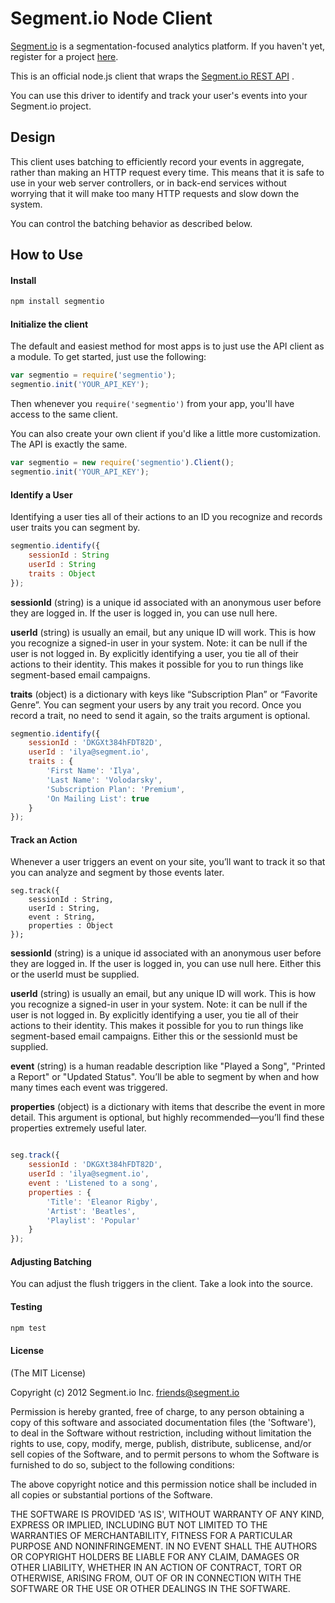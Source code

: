 Segment.io Node Client
==============

[Segment.io](https://segment.io) is a segmentation-focused analytics platform. If you haven't yet,
register for a project [here](https://segment.io).

This is an official node.js client that wraps the [Segment.io REST API](https://segment.io/docs) .

You can use this driver to identify and track your user's events into your Segment.io project.

## Design

This client uses batching to efficiently record your events in aggregate, rather than making an HTTP
request every time. This means that it is safe to use in your web server controllers, or in back-end services
without worrying that it will make too many HTTP requests and slow down the system.

You can control the batching behavior as described below.

## How to Use

#### Install

```javascript
npm install segmentio
```
#### Initialize the client

The default and easiest method for most apps is to just use the API client as a module. To get started, just use the following:

```javascript
var segmentio = require('segmentio');
segmentio.init('YOUR_API_KEY');
```

Then whenever you `require('segmentio')` from your app, you'll have access to the same client.

You can also create your own client if you'd like a little more customization. The API is exactly the same.
```javascript
var segmentio = new require('segmentio').Client();
segmentio.init('YOUR_API_KEY');
``` 

#### Identify a User

Identifying a user ties all of their actions to an ID you recognize and records user traits you can segment by.

```javascript
segmentio.identify({
    sessionId : String 
    userId : String
    traits : Object
});
```

**sessionId** (string) is a unique id associated with an anonymous user before they are logged in. If the user
is logged in, you can use null here.

**userId** (string) is usually an email, but any unique ID will work. This is how you recognize a signed-in user
in your system. Note: it can be null if the user is not logged in. By explicitly identifying a user, you tie all of
their actions to their identity. This makes it possible for you to run things like segment-based email campaigns.

**traits** (object) is a dictionary with keys like “Subscription Plan” or “Favorite Genre”. You can segment your users by any trait you record. Once you record a trait, no need to send it again, so the traits argument is optional.

```javascript
segmentio.identify({
    sessionId : 'DKGXt384hFDT82D', 
    userId : 'ilya@segment.io', 
    traits : {
        'First Name': 'Ilya',
        'Last Name': 'Volodarsky',
        'Subscription Plan': 'Premium',
        'On Mailing List': true
    }
});

```

#### Track an Action

Whenever a user triggers an event on your site, you’ll want to track it so that you can analyze and segment by those events later.

```
seg.track({
    sessionId : String, 
    userId : String, 
    event : String, 
    properties : Object 
});
```

**sessionId** (string) is a unique id associated with an anonymous user before they are logged in. If the user
is logged in, you can use null here. Either this or the userId must be supplied.

**userId** (string) is usually an email, but any unique ID will work. This is how you recognize a signed-in user
in your system. Note: it can be null if the user is not logged in. By explicitly identifying a user, you tie all of
their actions to their identity. This makes it possible for you to run things like segment-based email campaigns. Either this or the sessionId must be supplied.

**event** (string) is a human readable description like "Played a Song", "Printed a Report" or "Updated Status". You’ll be able to segment by when and how many times each event was triggered.

**properties** (object) is a dictionary with items that describe the event in more detail. This argument is optional, but highly recommended—you’ll find these properties extremely useful later.

```javascript

seg.track({
    sessionId : 'DKGXt384hFDT82D', 
    userId : 'ilya@segment.io', 
    event : 'Listened to a song', 
    properties : {
        'Title': 'Eleanor Rigby',
        'Artist': 'Beatles',
        'Playlist': 'Popular'
    }
});
```

#### Adjusting Batching

You can adjust the flush triggers in the client. Take a look into the source.

#### Testing

```javascript
npm test
```

#### License

(The MIT License)

Copyright (c) 2012 Segment.io Inc. <friends@segment.io>

Permission is hereby granted, free of charge, to any person obtaining a copy of this software and associated documentation files (the 'Software'), to deal in the Software without restriction, including without limitation the rights to use, copy, modify, merge, publish, distribute, sublicense, and/or sell copies of the Software, and to permit persons to whom the Software is furnished to do so, subject to the following conditions:

The above copyright notice and this permission notice shall be included in all copies or substantial portions of the Software.

THE SOFTWARE IS PROVIDED 'AS IS', WITHOUT WARRANTY OF ANY KIND, EXPRESS OR IMPLIED, INCLUDING BUT NOT LIMITED TO THE WARRANTIES OF MERCHANTABILITY, FITNESS FOR A PARTICULAR PURPOSE AND NONINFRINGEMENT. IN NO EVENT SHALL THE AUTHORS OR COPYRIGHT HOLDERS BE LIABLE FOR ANY CLAIM, DAMAGES OR OTHER LIABILITY, WHETHER IN AN ACTION OF CONTRACT, TORT OR OTHERWISE, ARISING FROM, OUT OF OR IN CONNECTION WITH THE SOFTWARE OR THE USE OR OTHER DEALINGS IN THE SOFTWARE.